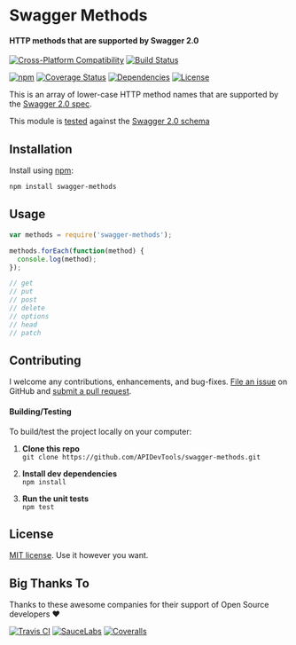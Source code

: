 Swagger Methods
============================
#### HTTP methods that are supported by Swagger 2.0

[![Cross-Platform Compatibility](https://apitools.dev/img/badges/os-badges.svg)](https://github.com/APIDevTools/swagger-methods/blob/master/.github/workflows/CI-CD.yaml)
[![Build Status](https://github.com/APIDevTools/swagger-methods/workflows/CI-CD/badge.svg)](https://github.com/APIDevTools/swagger-methods/blob/master/.github/workflows/CI-CD.yaml)

[![npm](https://img.shields.io/npm/v/swagger-methods.svg?branch=master)](https://www.npmjs.com/package/swagger-methods)
[![Coverage Status](https://coveralls.io/repos/github/APIDevTools/swagger-methods/badge.svg?branch=master)](https://coveralls.io/github/APIDevTools/swagger-methods?branch=master)
[![Dependencies](https://david-dm.org/APIDevTools/swagger-methods.svg)](https://david-dm.org/APIDevTools/swagger-methods)
[![License](https://img.shields.io/npm/l/swagger-methods.svg)](LICENSE)

This is an array of lower-case HTTP method names that are supported by the [Swagger 2.0 spec](https://github.com/OAI/OpenAPI-Specification/blob/master/versions/2.0.md).

This module is [tested](test/index.spec.js) against the [Swagger 2.0 schema](https://www.npmjs.com/package/swagger-schema-official)


Installation
--------------------------
Install using [npm](https://docs.npmjs.com/about-npm/):

```bash
npm install swagger-methods
```


Usage
--------------------------

```javascript
var methods = require('swagger-methods');

methods.forEach(function(method) {
  console.log(method);
});

// get
// put
// post
// delete
// options
// head
// patch
```


Contributing
--------------------------
I welcome any contributions, enhancements, and bug-fixes.  [File an issue](https://github.com/APIDevTools/swagger-methods/issues) on GitHub and [submit a pull request](https://github.com/APIDevTools/swagger-methods/pulls).

#### Building/Testing
To build/test the project locally on your computer:

1. **Clone this repo**<br>
`git clone https://github.com/APIDevTools/swagger-methods.git`

2. **Install dev dependencies**<br>
`npm install`

3. **Run the unit tests**<br>
`npm test`


License
--------------------------
[MIT license](LICENSE). Use it however you want.

Big Thanks To
--------------------------
Thanks to these awesome companies for their support of Open Source developers ❤

[![Travis CI](https://jstools.dev/img/badges/travis-ci.svg)](https://travis-ci.com)
[![SauceLabs](https://jstools.dev/img/badges/sauce-labs.svg)](https://saucelabs.com)
[![Coveralls](https://jstools.dev/img/badges/coveralls.svg)](https://coveralls.io)
